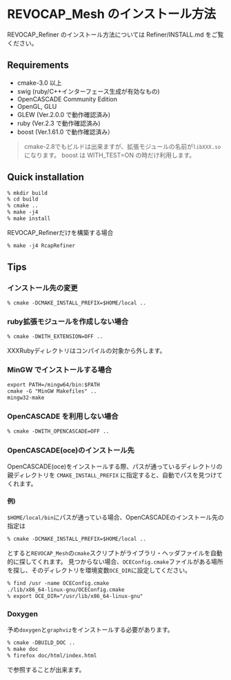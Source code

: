 # REVOCAP_Mesh のインストール方法

REVOCAP_Refiner のインストール方法については Refiner/INSTALL.md をご覧ください。

## Requirements

- cmake-3.0 以上
- swig (ruby/C++インターフェース生成が有効なもの)
- OpenCASCADE Community Edition
- OpenGL, GLU
- GLEW (Ver.2.0.0 で動作確認済み)
- ruby (Ver.2.3 で動作確認済み)
- boost (Ver.1.61.0 で動作確認済み）

> cmake-2.8でもビルドは出来ますが、拡張モジュールの名前が`libXXX.so`になります。
> boost は WITH_TEST=ON の時だけ利用します。

## Quick installation

```txt
% mkdir build
% cd build
% cmake ..
% make -j4
% make install
```

REVOCAP_Refinerだけを構築する場合

```txt
% make -j4 RcapRefiner
```

## Tips

### インストール先の変更

```txt
% cmake -DCMAKE_INSTALL_PREFIX=$HOME/local ..
```

### ruby拡張モジュールを作成しない場合

```txt
% cmake -DWITH_EXTENSION=OFF ..
```

XXXRubyディレクトリはコンパイルの対象から外します。

### MinGW でインストールする場合

```txt
export PATH=/mingw64/bin:$PATH
cmake -G "MinGW Makefiles" ..
mingw32-make
```

### OpenCASCADE を利用しない場合

```txt
% cmake -DWITH_OPENCASCADE=OFF ..
```

### OpenCASCADE(oce)のインストール先

OpenCASCADE(oce)をインストールする際、パスが通っているディレクトリの親ディレクトリを `CMAKE_INSTALL_PREFIX` に指定すると、自動でパスを見つけてくれます。

#### 例)

`$HOME/local/bin`にパスが通っている場合、OpenCASCADEのインストール先の指定は

```txt
% cmake -DCMAKE_INSTALL_PREFIX=$HOME/local ..
```

とすると`REVOCAP_Mesh`の`cmake`スクリプトがライブラリ・ヘッダファイルを自動的に探してくれます。
見つからない場合、`OCEConfig.cmake`ファイルがある場所を探し、そのディレクトリを環境変数`OCE_DIR`に設定してください。

```txt
% find /usr -name OCEConfig.cmake
./lib/x86_64-linux-gnu/OCEConfig.cmake
% export OCE_DIR="/usr/lib/x86_64-linux-gnu"
```

### Doxygen

予め`doxygen`と`graphviz`をインストールする必要があります。

```txt
% cmake -DBUILD_DOC ..
% make doc
% firefox doc/html/index.html
```

で参照することが出来ます。
